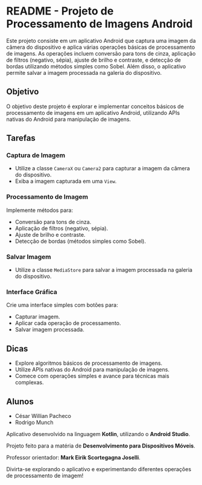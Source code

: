 <h1>README - Projeto de Processamento de Imagens Android</h1>

<p>Este projeto consiste em um aplicativo Android que captura uma imagem da câmera do dispositivo e aplica várias operações básicas de processamento de imagens. As operações incluem conversão para tons de cinza, aplicação de filtros (negativo, sépia), ajuste de brilho e contraste, e detecção de bordas utilizando métodos simples como Sobel. Além disso, o aplicativo permite salvar a imagem processada na galeria do dispositivo.</p>

<h2>Objetivo</h2>

<p>O objetivo deste projeto é explorar e implementar conceitos básicos de processamento de imagens em um aplicativo Android, utilizando APIs nativas do Android para manipulação de imagens.</p>

<h2>Tarefas</h2>

<h3>Captura de Imagem</h3>

<ul>
  <li>Utilize a classe <code>CameraX</code> ou <code>Camera2</code> para capturar a imagem da câmera do dispositivo.</li>
  <li>Exiba a imagem capturada em uma <code>View</code>.</li>
</ul>

<h3>Processamento de Imagem</h3>

<p>Implemente métodos para:</p>

<ul>
  <li>Conversão para tons de cinza.</li>
  <li>Aplicação de filtros (negativo, sépia).</li>
  <li>Ajuste de brilho e contraste.</li>
  <li>Detecção de bordas (métodos simples como Sobel).</li>
</ul>

<h3>Salvar Imagem</h3>

<ul>
  <li>Utilize a classe <code>MediaStore</code> para salvar a imagem processada na galeria do dispositivo.</li>
</ul>

<h3>Interface Gráfica</h3>

<p>Crie uma interface simples com botões para:</p>

<ul>
  <li>Capturar imagem.</li>
  <li>Aplicar cada operação de processamento.</li>
  <li>Salvar imagem processada.</li>
</ul>

<h2>Dicas</h2>

<ul>
  <li>Explore algoritmos básicos de processamento de imagens.</li>
  <li>Utilize APIs nativas do Android para manipulação de imagens.</li>
  <li>Comece com operações simples e avance para técnicas mais complexas.</li>
</ul>

<h2>Alunos</h2>

<ul>
  <li>César Willian Pacheco</li>
  <li>Rodrigo Munch</li>
</ul>

<p>Aplicativo desenvolvido na linguagem <strong>Kotlin</strong>, utilizando o <strong>Android Studio</strong>.</p>

<p>Projeto feito para a matéria de <strong>Desenvolvimento para Dispositivos Móveis</strong>.</p>

<p>Professor orientador: <strong>Mark Eirik Scortegagna Joselli</strong>.</p>

<p>Divirta-se explorando o aplicativo e experimentando diferentes operações de processamento de imagem!</p>
